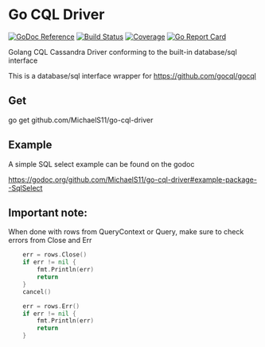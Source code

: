 # Go CQL Driver

[![GoDoc Reference](https://godoc.org/github.com/MichaelS11/go-cql-driver?status.svg)](http://godoc.org/github.com/MichaelS11/go-cql-driver)
[![Build Status](https://travis-ci.org/MichaelS11/go-cql-driver.svg)](https://travis-ci.org/MichaelS11/go-cql-driver)
[![Coverage](https://codecov.io/gh/MichaelS11/go-cql-driver/branch/master/graph/badge.svg)](https://codecov.io/gh/MichaelS11/go-cql-driver)
[![Go Report Card](https://goreportcard.com/badge/github.com/MichaelS11/go-cql-driver)](https://goreportcard.com/report/github.com/MichaelS11/go-cql-driver)

Golang CQL Cassandra Driver conforming to the built-in database/sql interface

This is a database/sql interface wrapper for https://github.com/gocql/gocql

## Get

go get github.com/MichaelS11/go-cql-driver

## Example

A simple SQL select example can be found on the godoc

https://godoc.org/github.com/MichaelS11/go-cql-driver#example-package--SqlSelect

## Important note:

When done with rows from QueryContext or Query, make sure to check errors from Close and Err
```go
	err = rows.Close()
	if err != nil {
		fmt.Println(err)
		return
	}
	cancel()

	err = rows.Err()
	if err != nil {
		fmt.Println(err)
		return
	}
```
